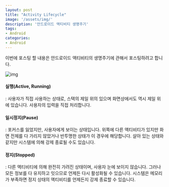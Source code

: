 ```yaml
---
layout: post
title: "Activity Lifecycle"
image: '/assets/img/'
description: '안드로이드 액티비티 생명주기'
tags:
- Android
categories:
- Android
---
```


이번에 포스팅 할 내용은 안드로이드 액티비티의 생명주기에 관해서 포스팅하려고 합니다.

![img](https://cdn-images-1.medium.com/max/1600/1*WORms3m3HA475pEcXoXFsQ.png)

#### 실행(Active, Running)
: 사용자가 직접 사용하는 상태로, 스택의 제일 위의 있으며 화면상에서도 역시 제일 위에 있습니다. 사용자의 입력을 직접 처리합니다.

#### 일시정지(Pause)
: 포커스를 잃었지만, 사용자에게 보이는 상태입니다. 위쪽에 다른 액티비티가 있지만 화면 전체를 다 가리지 않았거나 반투명한 상태가 이 경우에 해당합니다. 살아 있는 상태와 같지만 시스템에 의해 강제 종료될 수도 있습니다.

#### 정지(Stopped)
: 다른 액티비티에 의해 완전히 가려진 상태이며, 사용자 눈에 보이지 않습니다. 그러나 모든 정보를 다 유지하고 잇으므로 언제든 다시 활성화될 수 있습니다. 시스템은 메모리가 부족하면 정지 상태의 액티비티를 언제든지 강제 종료할 수 있습니다.

